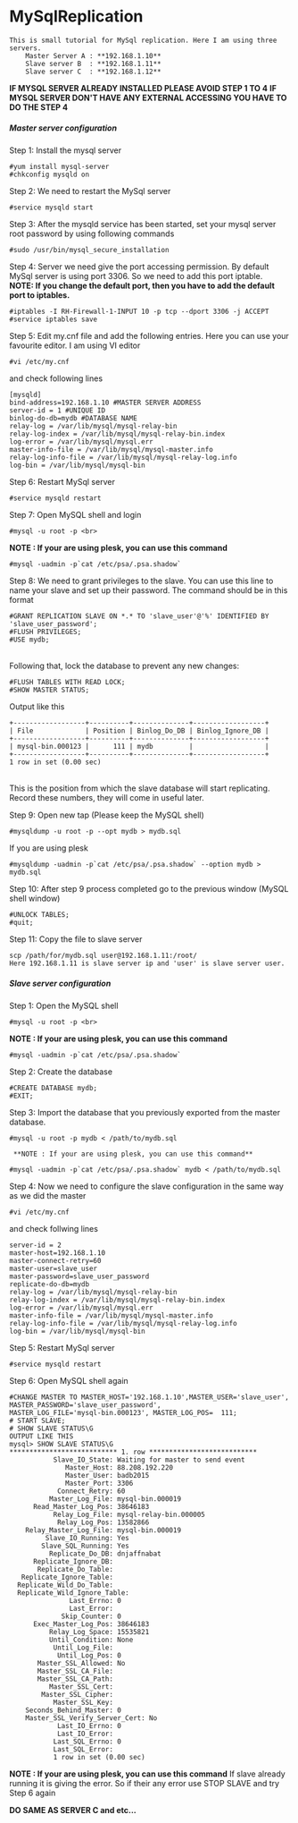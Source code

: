 # MySqlReplication

    This is small tutorial for MySql replication. Here I am using three servers.
        Master Server A : **192.168.1.10**
        Slave server B  : **192.168.1.11**
        Slave server C  : **192.168.1.12**

**IF MYSQL SERVER ALREADY INSTALLED PLEASE AVOID STEP 1 TO 4**
**IF MYSQL SERVER DON'T HAVE ANY EXTERNAL ACCESSING YOU HAVE TO DO THE STEP 4**

##### Master server configuration #####
Step 1: Install the mysql server

    #yum install mysql-server 
    #chkconfig mysqld on

Step 2: We need to restart the MySql server

    #service mysqld start
    
Step 3: After the mysqld service has been started, set your mysql server root password by using following commands

    #sudo /usr/bin/mysql_secure_installation

Step 4: Server we need give the port accessing permission. By default MySql server is using port 3306. So we need to add this port iptable.<br> 
**NOTE: If you change the default port, then you have to add the default port to iptables.**

    #iptables -I RH-Firewall-1-INPUT 10 -p tcp --dport 3306 -j ACCEPT
    #service iptables save 

Step 5: Edit my.cnf file and add the following entries. Here you can use your favourite editor. I am using VI editor

    #vi /etc/my.cnf
  and check following lines

    [mysqld]
    bind-address=192.168.1.10 #MASTER SERVER ADDRESS
    server-id = 1 #UNIQUE ID
    binlog-do-db=mydb #DATABASE NAME
    relay-log = /var/lib/mysql/mysql-relay-bin
    relay-log-index = /var/lib/mysql/mysql-relay-bin.index
    log-error = /var/lib/mysql/mysql.err
    master-info-file = /var/lib/mysql/mysql-master.info
    relay-log-info-file = /var/lib/mysql/mysql-relay-log.info
    log-bin = /var/lib/mysql/mysql-bin
  
Step 6: Restart MySql server

    #service mysqld restart
    
Step 7: Open MySQL shell and login

    #mysql -u root -p <br>

   **NOTE : If your are using plesk, you can use this command**

    #mysql -uadmin -p`cat /etc/psa/.psa.shadow`
  
Step 8: We need to grant privileges to the slave. You can use this line to name your slave and set up their password. The command should be in this format

    #GRANT REPLICATION SLAVE ON *.* TO 'slave_user'@'%' IDENTIFIED BY 'slave_user_password';
    #FLUSH PRIVILEGES;
    #USE mydb;
<br>Following that, lock the database to prevent any new changes:

    #FLUSH TABLES WITH READ LOCK;
    #SHOW MASTER STATUS;

 Output like this
 
    +------------------+----------+--------------+------------------+
    | File             | Position | Binlog_Do_DB | Binlog_Ignore_DB |
    +------------------+----------+--------------+------------------+
    | mysql-bin.000123 |      111 | mydb         |                  |
    +------------------+----------+--------------+------------------+
    1 row in set (0.00 sec)

<br>This is the position from which the slave database will start replicating. Record these numbers, they will come in useful later.

Step 9: Open new tap (Please keep the MySQL shell)

    #mysqldump -u root -p --opt mydb > mydb.sql
    
If you are using plesk

    #mysqldump -uadmin -p`cat /etc/psa/.psa.shadow` --option mydb > mydb.sql

Step 10: After step 9 process completed go to the previous window (MySQL shell window)

    #UNLOCK TABLES;
    #quit;

Step 11: Copy the file to slave server

    scp /path/for/mydb.sql user@192.168.1.11:/root/
    Here 192.168.1.11 is slave server ip and 'user' is slave server user. 
    
##### Slave server configuration #####
Step 1: Open the MySQL shell

    #mysql -u root -p <br>

   **NOTE : If your are using plesk, you can use this command**

    #mysql -uadmin -p`cat /etc/psa/.psa.shadow`

Step 2: Create the database

    #CREATE DATABASE mydb;
    #EXIT;
    
Step 3: Import the database that you previously exported from the master database.

    #mysql -u root -p mydb < /path/to/mydb.sql
    
     **NOTE : If your are using plesk, you can use this command**

    #mysql -uadmin -p`cat /etc/psa/.psa.shadow` mydb < /path/to/mydb.sql
    
Step 4: Now we need to configure the slave configuration in the same way as we did the master

    #vi /etc/my.cnf
  and check follwing lines

    server-id = 2
    master-host=192.168.1.10
    master-connect-retry=60
    master-user=slave_user
    master-password=slave_user_password
    replicate-do-db=mydb
    relay-log = /var/lib/mysql/mysql-relay-bin
    relay-log-index = /var/lib/mysql/mysql-relay-bin.index
    log-error = /var/lib/mysql/mysql.err
    master-info-file = /var/lib/mysql/mysql-master.info
    relay-log-info-file = /var/lib/mysql/mysql-relay-log.info
    log-bin = /var/lib/mysql/mysql-bin
    
Step 5: Restart MySql server

    #service mysqld restart
    
Step 6: Open MySQL shell again

    #CHANGE MASTER TO MASTER_HOST='192.168.1.10',MASTER_USER='slave_user', MASTER_PASSWORD='slave_user_password',        
    MASTER_LOG_FILE='mysql-bin.000123', MASTER_LOG_POS=  111;
    # START SLAVE;
    # SHOW SLAVE STATUS\G
    OUTPUT LIKE THIS
    mysql> SHOW SLAVE STATUS\G
    *************************** 1. row ***************************
               Slave_IO_State: Waiting for master to send event
                  Master_Host: 88.208.192.220
                  Master_User: badb2015
                  Master_Port: 3306
                Connect_Retry: 60
              Master_Log_File: mysql-bin.000019
          Read_Master_Log_Pos: 38646183
               Relay_Log_File: mysql-relay-bin.000005
                Relay_Log_Pos: 13582866
        Relay_Master_Log_File: mysql-bin.000019
             Slave_IO_Running: Yes
            Slave_SQL_Running: Yes
              Replicate_Do_DB: dnjaffnabat
          Replicate_Ignore_DB: 
           Replicate_Do_Table: 
       Replicate_Ignore_Table: 
      Replicate_Wild_Do_Table: 
      Replicate_Wild_Ignore_Table: 
                   Last_Errno: 0
                   Last_Error: 
                 Skip_Counter: 0
          Exec_Master_Log_Pos: 38646183
              Relay_Log_Space: 15535821
              Until_Condition: None
               Until_Log_File: 
                Until_Log_Pos: 0
           Master_SSL_Allowed: No
           Master_SSL_CA_File: 
           Master_SSL_CA_Path: 
              Master_SSL_Cert: 
            Master_SSL_Cipher: 
               Master_SSL_Key: 
        Seconds_Behind_Master: 0
        Master_SSL_Verify_Server_Cert: No
                Last_IO_Errno: 0
                Last_IO_Error: 
               Last_SQL_Errno: 0
               Last_SQL_Error: 
               1 row in set (0.00 sec)

 **NOTE : If your are using plesk, you can use this command**
 If slave already running it is giving the error. So if their any error use STOP SLAVE and try Step 6 again
 
 **DO SAME AS SERVER C and etc...**
